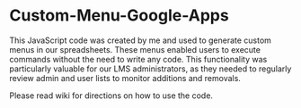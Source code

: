 # Custom-Menu-Google-Apps
This JavaScript code was created by me and used to generate custom menus in our spreadsheets. These menus enabled users to execute commands without the need to write any code. This functionality was particularly valuable for our LMS administrators, as they needed to regularly review admin and user lists to monitor additions and removals.

Please read wiki for directions on how to use the code.
